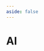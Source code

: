 ```yaml
---
aside: false
---
```

# AI

<script setup>
import LinkGrid from '/src/components/LinkGrid.vue';
import { useBookmark } from "/src/client";

const { data } = useBookmark('ai');

</script>

<LinkGrid :data="data" titleLevel="normal" />
